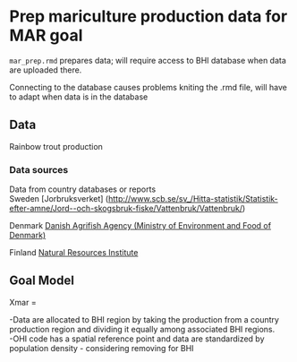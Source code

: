 # Prep mariculture production data for MAR goal

`mar_prep.rmd` prepares data; will require access to BHI database when data are uploaded there.  

Connecting to the database causes problems kniting the .rmd file, will have to adapt when data is in the database


## Data

Rainbow trout production

### Data sources
Data from country databases or reports  
Sweden
[Jorbruksverket] (http://www.scb.se/sv_/Hitta-statistik/Statistik-efter-amne/Jord--och-skogsbruk-fiske/Vattenbruk/Vattenbruk/)  

Denmark
[Danish Agrifish Agency (Ministry of Environment and Food of Denmark)]( http://agrifish.dk/fisheries/fishery-statistics/aquaculture-statistics/#c32851)  

Finland
[Natural Resources Institute](http://statdb.luke.fi/PXWeb/pxweb/fi/LUKE/LUKE__06%20Kala%20ja%20riista__02%20Rakenne%20ja%20tuotanto__10%20Vesiviljely/?tablelist=true&rxid=5211d344-451e-490d-8651-adb38df626e1)  


## Goal Model

Xmar =  

-Data are allocated to BHI region by taking the production from a country production region and dividing it equally among associated BHI regions.  
-OHI code has a spatial reference point and data are standardized by population density - considering removing for BHI



